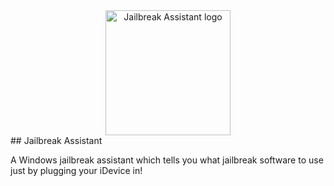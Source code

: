<a name="logo"/>
<div align="center">
<a href="http://www.outofinksoftware.com" target="_blank">
<img src="https://raw.github.com/outofink/jailbreak-assistant/master/Black_Lock.png" alt="Jailbreak Assistant logo" width="200" height="200"></img>
</a>
</div>

<a name="Jailbreak Assistant"/>
## Jailbreak Assistant

A Windows jailbreak assistant which tells you what jailbreak software to use just by plugging your iDevice in!
